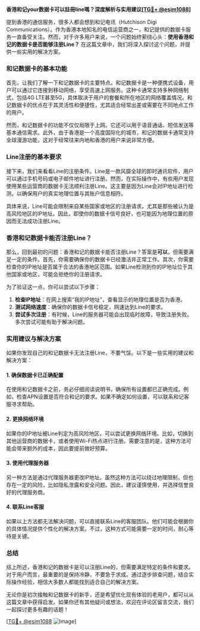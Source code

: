 **香港和记your数据卡可以註冊line嗎？深度解析与实用建议[[TG💪+ @esim1088](https://t.me/s/esim1088)]**

提到香港的通信服务，很多人都会想到和记电讯（Hutchison Digi Communications）。作为香港本地知名的电信运营商之一，和记提供的数据卡服务一直备受关注。然而，对于许多用户来说，一个问题始终萦绕心头：**使用香港和记的数据卡是否能够注册Line？** 在这篇文章中，我们将深入探讨这个问题，并提供一些实用的解决方案。

### 和记数据卡的基本功能

首先，让我们了解一下和记数据卡的主要特点。和记数据卡是一种便携式设备，用户可以通过它连接到移动网络，享受高速上网服务。这种卡通常支持多种网络制式，包括4G LTE甚至5G，具体取决于用户的套餐和所在地区的网络覆盖情况。和记数据卡的优点在于其灵活性和便捷性，尤其适合经常出差或需要在不同地点工作的用户。

然而，和记数据卡的功能不仅仅局限于上网。它还可以用于语音通话、短信发送等基本通信需求。此外，由于香港是一个高度国际化的城市，和记的数据卡通常支持全球漫游功能，这对于经常往来内地和香港的用户来说非常方便。

### Line注册的基本要求

接下来，我们来看看Line的注册条件。Line是一款风靡全球的即时通讯软件，用户可以通过手机号码或电子邮件地址进行注册。然而，在实际操作中，有些用户发现使用某些运营商的数据卡无法顺利注册Line。这主要是因为Line会对IP地址进行检测，以确保用户的真实地理位置与其账户信息相符。

具体来说，Line可能会限制来自某些国家或地区的注册请求，尤其是那些被认为是高风险地区的IP地址。因此，即使你的数据卡信号良好，也可能因为地理位置的原因而无法成功注册Line。

### 香港和记数据卡能否注册Line？

那么，回到最初的问题：香港和记的数据卡能否注册Line？答案是**可以**，但需要满足一定的条件。首先，你需要确保你的数据卡已经激活并正常工作。其次，你需要检查你的IP地址是否属于合法的香港地区范围。如果Line检测到你的IP地址位于其他国家或地区，可能会拒绝你的注册请求。

为了验证这一点，你可以尝试以下步骤：

1. **检查IP地址**：在网上搜索“我的IP地址”，查看显示的地理位置是否为香港。
2. **测试网络速度**：确保你的数据卡信号稳定，网速达到Line的要求。
3. **尝试多次注册**：有时候，Line的服务器可能会出现临时故障，导致注册失败。多次尝试可能有助于解决问题。

### 实用建议与解决方案

如果你发现自己的和记数据卡无法注册Line，不要气馁。以下是一些实用的建议和解决方案：

#### 1. 确保数据卡已正确配置
在使用和记数据卡之前，务必仔细阅读说明书，确保所有设置都已正确完成。例如，检查APN设置是否符合和记的要求。如果不确定如何设置，可以联系和记客服寻求帮助。

#### 2. 更换网络环境
如果你的IP地址被Line判定为高风险地区，可以尝试更换网络环境。比如，切换到其他运营商的数据卡，或者使用Wi-Fi热点进行注册。需要注意的是，这种方法可能会带来额外的成本，因此要提前做好预算。

#### 3. 使用代理服务器
另一种方法是通过代理服务器更改IP地址。虽然这种方法可以绕过地理限制，但也存在一定的风险，比如隐私泄露和安全问题。因此，建议谨慎使用，并选择信誉良好的代理服务商。

#### 4. 联系Line客服
如果以上方法都无法解决问题，可以直接联系Line的客服团队。他们可能会根据你的具体情况提供个性化的解决方案。不过，这种方式可能需要一定的时间，耐心等待是关键。

### 总结

综上所述，香港和记的数据卡是可以注册Line的，但需要满足特定的条件和要求。对于用户而言，最重要的是保持冷静，不要急于求成。通过逐步排查问题，结合实际操作经验，相信大多数人都能找到适合自己的解决方案。

无论你是初次接触和记数据卡的新手，还是希望优化现有体验的老用户，都可以从这篇文章中获得启发。如果你还有其他疑问或想法，欢迎在评论区留言交流，我们一起探讨更多有趣的话题！

[[TG💪+ @esim1088](https://t.me/s/esim1088) ![Image](https://i.postimg.cc/4NQfJmqS/Snipaste-2025-05-13-00-14-12.png)]